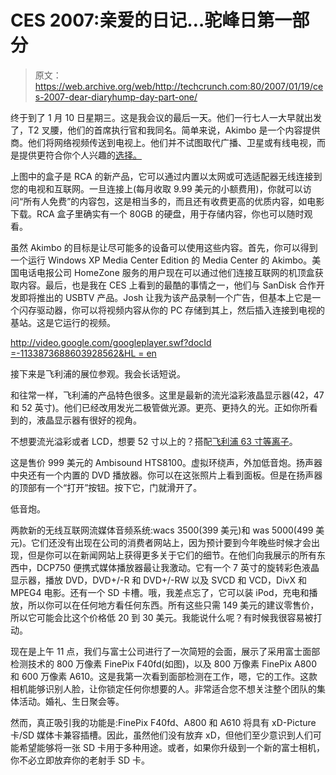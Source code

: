 # CES 2007:亲爱的日记…驼峰日第一部分

> 原文：<https://web.archive.org/web/http://techcrunch.com:80/2007/01/19/ces-2007-dear-diaryhump-day-part-one/>

终于到了 1 月 10 日星期三。这是我会议的最后一天。他们一行七人一大早就出发了，T2 叉腰，他们的首席执行官和我同名。简单来说，Akimbo 是一个内容提供商。他们将网络视频传送到电视上。他们并不试图取代广播、卫星或有线电视，而是提供更符合你个人兴趣的[选择。](https://web.archive.org/web/20140126151633/http://www.akimbo.com/whatson.html)

上图中的盒子是 RCA 的新产品，它可以通过内置以太网或可选适配器无线连接到您的电视和互联网。一旦连接上(每月收取 9.99 美元的小额费用)，你就可以访问“所有人免费”的内容包，这是相当多的，而且还有收费更高的优质内容，如电影下载。RCA 盒子里确实有一个 80GB 的硬盘，用于存储内容，你也可以随时观看。

虽然 Akimbo 的目标是让尽可能多的设备可以使用这些内容。首先，你可以得到一个运行 Windows XP Media Center Edition 的 Media Center 的 Akimbo。美国电话电报公司 HomeZone 服务的用户现在可以通过他们连接互联网的机顶盒获取内容。最后，也是我在 CES 上看到的最酷的事情之一，他们与 SanDisk 合作开发即将推出的 USBTV 产品。Josh 让我为该产品录制一个广告，但基本上它是一个闪存驱动器，你可以将视频内容从你的 PC 存储到其上，然后插入连接到电视的基站。这是它运行的视频。

[http://video.google.com/googleplayer.swf?docId =-1133873688603928562&HL = en](https://web.archive.org/web/20140126151633/http://video.google.com/googleplayer.swf?docId=-1133873688603928562&hl=en)

接下来是飞利浦的展位参观。我会长话短说。

和往常一样，飞利浦的产品特色很多。这里是最新的流光溢彩液晶显示器(42，47 和 52 英寸)。他们已经改用发光二极管做光源。更亮、更持久的光。正如你所看到的，液晶显示器有很好的视角。

不想要流光溢彩或者 LCD，想要 52 寸以上的？搭配[飞利浦 63 寸等离子](https://web.archive.org/web/20140126151633/http://www.consumer.philips.com/consumer/catalog/tree/TV_GR_US_CONSUMER/FLAT_TV_CA_US_CONSUMER/product/63PF9631D_37_US_CONSUMER/catalog.jsp?language=en&country=US&catalogType=CONSUMER&proxybuster=L2OYSWDDVWVOJJ0RMRCSHP3HKFSESI5P)。

这是售价 999 美元的 Ambisound HTS8100。虚拟环绕声，外加低音炮。扬声器中央还有一个内置的 DVD 播放器。你可以在这张照片上看到面板。但是在扬声器的顶部有一个“打开”按钮。按下它，门就滑开了。

低音炮。

两款新的无线互联网流媒体音频系统:wacs 3500(399 美元)和 was 5000(499 美元)。它们还没有出现在公司的消费者网站上，因为预计要到今年晚些时候才会出现，但是你可以在新闻网站上获得更多关于它们的细节。在他们向我展示的所有东西中，DCP750 便携式媒体播放器最让我激动。它有一个 7 英寸的旋转彩色液晶显示器，播放 DVD，DVD+/-R 和 DVD+/-RW 以及 SVCD 和 VCD，DivX 和 MPEG4 电影。还有一个 SD 卡槽。哦，我差点忘了，它可以装 iPod，充电和播放，所以你可以在任何地方看任何东西。所有这些只需 149 美元的建议零售价，所以它可能会比这个价格低 20 到 30 美元。我能说什么呢？有时候我很容易被打动。

现在是上午 11 点，我们与富士公司进行了一次简短的会面，展示了采用富士面部检测技术的 800 万像素 FinePix F40fd(如图)，以及 800 万像素 FinePix A800 和 600 万像素 A610。这是我第一次看到面部检测在工作，嗯，它的工作。这款相机能够识别人脸，让你锁定任何你想要的人。非常适合您不想关注整个团队的集体活动。婚礼、生日聚会等。

然而，真正吸引我的功能是:FinePix F40fd、A800 和 A610 将具有 xD-Picture 卡/SD 媒体卡兼容插槽。因此，虽然他们没有放弃 xD，但他们至少意识到人们可能希望能够将一张 SD 卡用于多种用途。或者，如果你升级到一个新的富士相机，你不必立即放弃你的老射手 SD 卡。